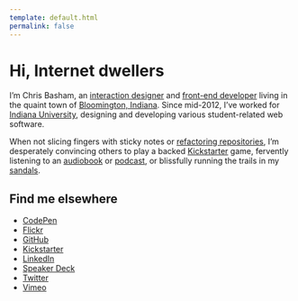 ```yaml
---
template: default.html
permalink: false
---
```


# Hi, Internet dwellers

I&rsquo;m Chris Basham, an [interaction designer](http://en.wikipedia.org/wiki/Interaction_design) and [front-end developer](http://en.wikipedia.org/wiki/Front_end_development) living in the quaint town of [Bloomington, Indiana](http://en.wikipedia.org/wiki/Bloomington,_Indiana). Since <time datetime="2012-07">mid-2012</time>, I&rsquo;ve worked for [Indiana University](http://www.iu.edu/), designing and developing various student-related web software.

When not slicing fingers with sticky notes or [refactoring repositories](https://github.com/basham), I&rsquo;m desperately convincing others to play a backed [Kickstarter](https://www.kickstarter.com/profile/1468456177) game, fervently listening to an [audiobook](http://www.audible.com) or [podcast](http://99percentinvisible.org/), or blissfully running the trails in my [sandals](http://www.lunasandals.com/).

## Find me elsewhere

- [CodePen](http://codepen.io/basham)
- [Flickr](https://www.flickr.com/photos/chrisbasham)
- [GitHub](https://github.com/basham)
- [Kickstarter](https://www.kickstarter.com/profile/1468456177)
- [LinkedIn](http://www.linkedin.com/in/cbasham)
- [Speaker Deck](https://speakerdeck.com/basham)
- [Twitter](https://twitter.com/chrisbasham)
- [Vimeo](http://vimeo.com/basham)
